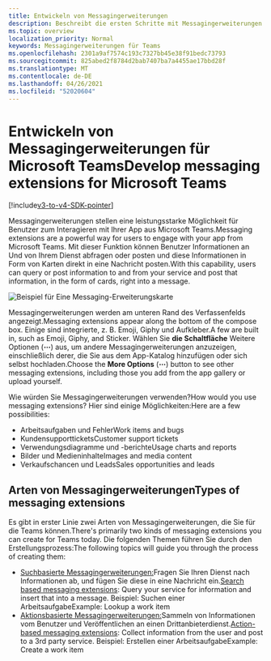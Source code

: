 ```yaml
---
title: Entwickeln von Messagingerweiterungen
description: Beschreibt die ersten Schritte mit Messagingerweiterungen in Microsoft Teams
ms.topic: overview
localization_priority: Normal
keywords: Messagingerweiterungen für Teams
ms.openlocfilehash: 2301a9af7574c193c7327bb45e38f91bedc73793
ms.sourcegitcommit: 825abed2f8784d2bab7407ba7a4455ae17bbd28f
ms.translationtype: MT
ms.contentlocale: de-DE
ms.lasthandoff: 04/26/2021
ms.locfileid: "52020604"
---
```

# <a name="develop-messaging-extensions-for-microsoft-teams"></a><span data-ttu-id="6bbb0-104">Entwickeln von Messagingerweiterungen für Microsoft Teams</span><span class="sxs-lookup"><span data-stu-id="6bbb0-104">Develop messaging extensions for Microsoft Teams</span></span>

[!include[v3-to-v4-SDK-pointer](~/includes/v3-to-v4-pointer-me.md)]

<span data-ttu-id="6bbb0-105">Messagingerweiterungen stellen eine leistungsstarke Möglichkeit für Benutzer zum Interagieren mit Ihrer App aus Microsoft Teams.</span><span class="sxs-lookup"><span data-stu-id="6bbb0-105">Messaging extensions are a powerful way for users to engage with your app from Microsoft Teams.</span></span> <span data-ttu-id="6bbb0-106">Mit dieser Funktion können Benutzer Informationen an Und von Ihrem Dienst abfragen oder posten und diese Informationen in Form von Karten direkt in eine Nachricht posten.</span><span class="sxs-lookup"><span data-stu-id="6bbb0-106">With this capability, users can query or post information to and from your service and post that information, in the form of cards, right into a message.</span></span>

![Beispiel für Eine Messaging-Erweiterungskarte](~/assets/images/compose-extensions/ceexample.png)

<span data-ttu-id="6bbb0-108">Messagingerweiterungen werden am unteren Rand des Verfassenfelds angezeigt.</span><span class="sxs-lookup"><span data-stu-id="6bbb0-108">Messaging extensions appear along the bottom of the compose box.</span></span> <span data-ttu-id="6bbb0-109">Einige sind integrierte, z. B. Emoji, Giphy und Aufkleber.</span><span class="sxs-lookup"><span data-stu-id="6bbb0-109">A few are built in, such as Emoji, Giphy, and Sticker.</span></span> <span data-ttu-id="6bbb0-110">Wählen Sie **die Schaltfläche** Weitere Optionen (**&#8943;**) aus, um andere Messagingerweiterungen anzuzeigen, einschließlich derer, die Sie aus dem App-Katalog hinzufügen oder sich selbst hochladen.</span><span class="sxs-lookup"><span data-stu-id="6bbb0-110">Choose the **More Options** (**&#8943;**) button to see other messaging extensions, including those you add from the app gallery or upload yourself.</span></span>

<span data-ttu-id="6bbb0-111">Wie würden Sie Messagingerweiterungen verwenden?</span><span class="sxs-lookup"><span data-stu-id="6bbb0-111">How would you use messaging extensions?</span></span> <span data-ttu-id="6bbb0-112">Hier sind einige Möglichkeiten:</span><span class="sxs-lookup"><span data-stu-id="6bbb0-112">Here are a few possibilities:</span></span>

* <span data-ttu-id="6bbb0-113">Arbeitsaufgaben und Fehler</span><span class="sxs-lookup"><span data-stu-id="6bbb0-113">Work items and bugs</span></span>
* <span data-ttu-id="6bbb0-114">Kundensupporttickets</span><span class="sxs-lookup"><span data-stu-id="6bbb0-114">Customer support tickets</span></span>
* <span data-ttu-id="6bbb0-115">Verwendungsdiagramme und -berichte</span><span class="sxs-lookup"><span data-stu-id="6bbb0-115">Usage charts and reports</span></span>
* <span data-ttu-id="6bbb0-116">Bilder und Medieninhalte</span><span class="sxs-lookup"><span data-stu-id="6bbb0-116">Images and media content</span></span>
* <span data-ttu-id="6bbb0-117">Verkaufschancen und Leads</span><span class="sxs-lookup"><span data-stu-id="6bbb0-117">Sales opportunities and leads</span></span>

## <a name="types-of-messaging-extensions"></a><span data-ttu-id="6bbb0-118">Arten von Messagingerweiterungen</span><span class="sxs-lookup"><span data-stu-id="6bbb0-118">Types of messaging extensions</span></span>

<span data-ttu-id="6bbb0-119">Es gibt in erster Linie zwei Arten von Messagingerweiterungen, die Sie für die Teams können.</span><span class="sxs-lookup"><span data-stu-id="6bbb0-119">There's primarily two kinds of messaging extensions you can create for Teams today.</span></span> <span data-ttu-id="6bbb0-120">Die folgenden Themen führen Sie durch den Erstellungsprozess:</span><span class="sxs-lookup"><span data-stu-id="6bbb0-120">The following topics will guide you through the process of creating them:</span></span>

* <span data-ttu-id="6bbb0-121">[Suchbasierte Messagingerweiterungen:](~/resources/messaging-extension-v3/search-extensions.md)Fragen Sie Ihren Dienst nach Informationen ab, und fügen Sie diese in eine Nachricht ein.</span><span class="sxs-lookup"><span data-stu-id="6bbb0-121">[Search based messaging extensions](~/resources/messaging-extension-v3/search-extensions.md): Query your service for information and insert that into a message.</span></span> <span data-ttu-id="6bbb0-122">Beispiel: Suchen einer Arbeitsaufgabe</span><span class="sxs-lookup"><span data-stu-id="6bbb0-122">Example: Lookup a work item</span></span>
* <span data-ttu-id="6bbb0-123">[Aktionsbasierte Messagingerweiterungen:](~/resources/messaging-extension-v3/create-extensions.md)Sammeln von Informationen vom Benutzer und Veröffentlichen an einen Drittanbieterdienst.</span><span class="sxs-lookup"><span data-stu-id="6bbb0-123">[Action-based messaging extensions](~/resources/messaging-extension-v3/create-extensions.md): Collect information from the user and post to a 3rd party service.</span></span> <span data-ttu-id="6bbb0-124">Beispiel: Erstellen einer Arbeitsaufgabe</span><span class="sxs-lookup"><span data-stu-id="6bbb0-124">Example: Create a work item</span></span>
